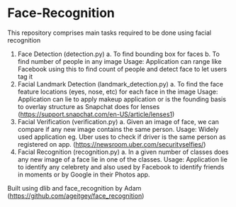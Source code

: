 # Face-Recognition
  This repository comprises main tasks required to be done using facial recognition
  1. Face Detection (detection.py)
        a. To find bounding box for faces
        b. To find number of people in any image
        Usage: Application can range like Facebook using this to find count of people and detect face to let users tag it
  2. Facial Landmark Detection (landmark_detection.py)
        a. To find the face feature locations (eyes, nose, etc) for each face in the image
            Usage: Application can lie to apply makeup application or is the founding basis to
             overlay structure as Snapchat does for lenses (https://support.snapchat.com/en-US/article/lenses1)
  3. Facial Verification (verification.py)
        a. Given an image of face, we can compare if any new image contains the same person.
            Usage: Widely used application eg. Uber uses to check if driver is the same person as registered on app.
            (https://newsroom.uber.com/securityselfies/)
  4. Facial Recognition (recognition.py)
        a. In a given number of classes does any new image of a face lie in one of the classes.
            Usage: Application lie to identify any celebrety and also used by Facebook to identify friends in
             moments or by Google in their Photos app.


  Built using dlib and face_recognition by Adam (https://github.com/ageitgey/face_recognition)
